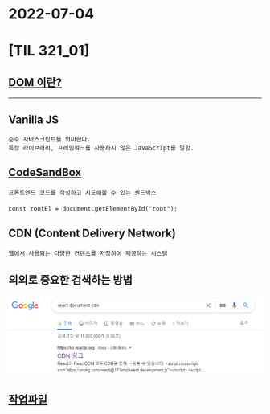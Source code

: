 # 2022-07-04

# [TIL 321_01] 

## [DOM 이란?](https://developer.mozilla.org/ko/docs/Web/API/Document_Object_Model)
***    

## Vanilla JS
    순수 자바스크립트를 의미한다.
    특정 라이브러리, 프레임워크를 사용하지 않은 JavaScript를 말함.

## [CodeSandBox](https://codesandbox.io/)
    프론트엔드 코드를 작성하고 시도해볼 수 있는 센드박스

    const rootEl = document.getElementById("root");


## CDN (Content Delivery Network)
    웹에서 사용되는 다양한 컨텐츠를 저장하여 제공하는 시스템    


## 의외로 중요한 검색하는 방법  

![Create](images/[321_01]_serach.png)


## [작업파일](https://codesandbox.io/s/sparkling-butterfly-3918ef?file=/index.html)